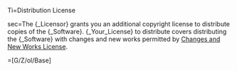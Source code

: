 Ti=Distribution License 

sec=The {_Licensor} grants you an additional copyright license to distribute copies of the {_Software}.  {_Your_License} to distribute covers distributing the {_Software} with changes and new works permitted by [Changes and New Works License](#changes-and-new-works-license). 

=[G/Z/ol/Base]
